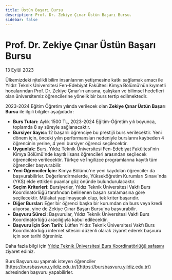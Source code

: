 ```yaml
---
title: Üstün Başarı Bursu
description: Prof. Dr. Zekiye Çınar Üstün Başarı Bursu.
sidebar: false
---
```


# Prof. Dr. Zekiye Çınar Üstün Başarı Bursu

13 Eylül 2023

Ülkemizdeki nitelikli bilim insanlarının yetişmesine katkı sağlamak amacı ile Yıldız Teknik Üniversitesi Fen-Edebiyat Fakültesi Kimya Bölümü’nün kıymetli hocalarından Prof. Dr. Zekiye Çınar’ın anısına, çalışkan ve bilimsel hedefleri olan üniversitemiz öğrencilerine yönelik bir burs tertip edilmektedir.

2023-2024 Eğitim Öğretim yılında verilecek olan **Zekiye Çınar Üstün Başarı Bursu** ile ilgili bilgiler aşağıdadır:

- **Burs Tutarı:** Aylık 1500 TL, 2023-2024 Eğitim-Öğretim yılı boyunca, toplamda 8 ay süreyle sağlanacaktır.
- **Bursiyer Sayısı:** 12 başarılı öğrenciye bu prestijli burs verilecektir. Yeni dönem için, önceki yılın performansları nedeniyle burslarını kaybeden 4 öğrencinin yerine, 4 yeni bursiyer öğrenci seçilecektir.
- **Uygunluk:** Burs, Yıldız Teknik Üniversitesi Fen-Edebiyat Fakültesi'nin Kimya Bölümü'nde kayıtlı lisans öğrencileri arasından seçilecek öğrencilere verilecektir. Türkçe ve İngilizce programlarına kayıtlı tüm öğrenciler başvurabilir.
- **Yeni Öğrenciler İçin:** Kimya Bölümü'ne yeni kaydolan öğrenciler da başvurabilirler. Değerlendirmelerde, Yükseköğretim Kurumları Sınavı'nda (YKS) elde ettikleri puanlar göz önünde bulundurulacaktır.
- **Seçim Kriterleri:** Bursiyerler, Yıldız Teknik Üniversitesi Vakfı Burs Koordinatörlüğü tarafından belirlenen başarı sıralamasına göre seçilecektir. Mülakat yapılmayacak olup, tek kriter başarıdır.
- **Diğer Burslar:** Eğer bir öğrenci başka bir kurumdan da burs veya kredi alıyorsa, yine de Zekiye Çınar Başarı Bursu'na başvurabilir.
- **Başvuru Süreci:** Başvurular, Yıldız Teknik Üniversitesi Vakfı Burs Koordinatörlüğü aracılığıyla kabul edilecektir.
- **Başvuru İçin Son Tarih:** Lütfen Yıldız Teknik Üniversitesi Vakfı Burs Koordinatörlüğü internet sitesini düzenli olarak ziyaret ederek başvuru için son tarihi öğreniniz.

Daha fazla bilgi için [Yıldız Teknik Üniversitesi Burs Koordinatörlüğü safasını](https://bursburosu.yildiz.edu.tr/haberler/195/Prof--Dr--Zekiye-%C3%87INAR-Ba%C5%9Far%C4%B1-Bursu-Duyurusu) ziyaret ediniz.

Burs Başvurusu yapmak isteyen öğrenciler [https://bursbasvuru.yildiz.edu.tr/](https://bursbasvuru.yildiz.edu.tr/) adresinden başvuru yapabilirler.

